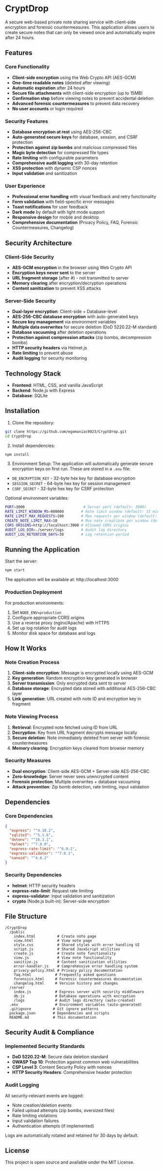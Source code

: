 # CryptDrop

A secure web-based private note sharing service with client-side encryption and forensic countermeasures. This application allows users to create secure notes that can only be viewed once and automatically expire after 24 hours.

## Features

### Core Functionality
- **Client-side encryption** using the Web Crypto API (AES-GCM)
- **One-time readable notes** (deleted after viewing)
- **Automatic expiration** after 24 hours
- **Secure file attachments** with client-side encryption (up to 15MB)
- **Confirmation step** before viewing notes to prevent accidental deletion
- **Advanced forensic countermeasures** to prevent data recovery
- **No user accounts** or login required

### Security Features
- **Database encryption at rest** using AES-256-CBC
- **Auto-generated secure keys** for database, session, and CSRF protection
- **Protection against zip bombs** and malicious compressed files
- **Magic byte detection** for compressed file types
- **Rate limiting** with configurable parameters
- **Comprehensive audit logging** with 30-day retention
- **XSS protection** with dynamic CSP nonces
- **Input validation** and sanitization

### User Experience
- **Professional error handling** with visual feedback and retry functionality
- **Form validation** with field-specific error messages
- **Toast notifications** for user feedback
- **Dark mode** by default with light mode support
- **Responsive design** for mobile and desktop
- **Comprehensive documentation** (Privacy Policy, FAQ, Forensic Countermeasures, Changelog)

## Security Architecture

### Client-Side Security
- **AES-GCM encryption** in the browser using Web Crypto API
- **Encryption keys never sent** to the server
- **URL fragment storage** (after #) - not transmitted to server
- **Memory clearing** after encryption/decryption operations
- **Content sanitization** to prevent XSS attacks

### Server-Side Security
- **Dual-layer encryption**: Client-side + Database-level
- **AES-256-CBC database encryption** with auto-generated keys
- **Secure key management** via environment variables
- **Multiple data overwrites** for secure deletion (DoD 5220.22-M standard)
- **Database vacuuming** after deletion operations
- **Protection against compression attacks** (zip bombs, decompression bombs)
- **HTTP security headers** via Helmet.js
- **Rate limiting** to prevent abuse
- **Audit logging** for security monitoring

## Technology Stack

- **Frontend**: HTML, CSS, and vanilla JavaScript
- **Backend**: Node.js with Express
- **Database**: SQLite

## Installation

1. Clone the repository:
```bash
git clone https://github.com/egomaniac9023/CryptDrop.git
cd CryptDrop
```

2. Install dependencies:
```bash
npm install
```

3. Environment Setup:
The application will automatically generate secure encryption keys on first run. These are stored in a `.env` file:
- `DB_ENCRYPTION_KEY` - 32-byte hex key for database encryption
- `SESSION_SECRET` - 64-byte hex key for session management  
- `CSRF_SECRET` - 32-byte hex key for CSRF protection

Optional environment variables:
```bash
PORT=3000                           # Server port (default: 3000)
RATE_LIMIT_WINDOW_MS=900000        # Rate limit window (default: 15 minutes)
RATE_LIMIT_MAX_REQUESTS=100        # Max requests per window (default: 100)
CREATE_NOTE_LIMIT_MAX=10           # Max note creations per window (default: 10)
CORS_ORIGINS=http://localhost:3000 # Allowed CORS origins
AUDIT_LOG_DIR=./server/logs        # Audit log directory
AUDIT_LOG_RETENTION_DAYS=30        # Log retention period
```

## Running the Application

Start the server:
```bash
npm start
```

The application will be available at: http://localhost:3000

### Production Deployment
For production environments:
1. Set `NODE_ENV=production`
2. Configure appropriate CORS origins
3. Use a reverse proxy (nginx/Apache) with HTTPS
4. Set up log rotation for audit logs
5. Monitor disk space for database and logs

## How It Works

### Note Creation Process
1. **Client-side encryption**: Message is encrypted locally using AES-GCM
2. **Key generation**: Random encryption key generated in browser
3. **Server transmission**: Only encrypted data sent to server
4. **Database storage**: Encrypted data stored with additional AES-256-CBC layer
5. **Link generation**: URL created with note ID and encryption key in fragment

### Note Viewing Process
1. **Retrieval**: Encrypted note fetched using ID from URL
2. **Decryption**: Key from URL fragment decrypts message locally
3. **Secure deletion**: Note immediately deleted from server with forensic countermeasures
4. **Memory clearing**: Encryption keys cleared from browser memory

### Security Measures
- **Dual encryption**: Client-side AES-GCM + Server-side AES-256-CBC
- **Zero-knowledge**: Server never sees unencrypted content
- **Forensic protection**: Multiple overwrites + database vacuuming
- **Attack prevention**: Zip bomb detection, rate limiting, input validation

## Dependencies

### Core Dependencies
```json
{
  "express": "^4.18.2",
  "sqlite3": "^5.1.6",
  "dotenv": "^16.3.1",
  "helmet": "^7.0.0",
  "express-rate-limit": "^6.8.1",
  "express-validator": "^7.0.1",
  "nanoid": "^4.0.2"
}
```

### Security Dependencies
- **helmet**: HTTP security headers
- **express-rate-limit**: Request rate limiting
- **express-validator**: Input validation and sanitization
- **crypto** (Node.js built-in): Server-side encryption

## File Structure

```
/CryptDrop
  /public
    index.html          # Create note page
    view.html           # View note page  
    style.css           # Shared styles with error handling UI
    script.js           # Shared JavaScript utilities
    create.js           # Create note functionality
    view.js             # View note functionality
    sanitize.js         # Content sanitization utilities
    error-handler.js    # Comprehensive error handling system
    privacy-policy.html # Privacy policy documentation
    faq.html           # Frequently asked questions
    forensics.html     # Forensic countermeasures documentation
    changelog.html     # Version history and changes
  /server
    index.js           # Express server with security middleware
    db.js              # Database operations with encryption
    /logs              # Audit logs directory (auto-created)
  .env                 # Environment variables (auto-generated)
  .gitignore          # Git ignore patterns
  package.json        # Dependencies and scripts
  README.md           # This documentation
```

## Security Audit & Compliance

### Implemented Security Standards
- **DoD 5220.22-M**: Secure data deletion standard
- **OWASP Top 10**: Protection against common web vulnerabilities
- **CSP Level 3**: Content Security Policy with nonces
- **HTTP Security Headers**: Comprehensive header protection

### Audit Logging
All security-relevant events are logged:
- Note creation/deletion events
- Failed upload attempts (zip bombs, oversized files)
- Rate limiting violations
- Input validation failures
- Authentication attempts (if implemented)

Logs are automatically rotated and retained for 30 days by default.

## License

This project is open source and available under the MIT License.
